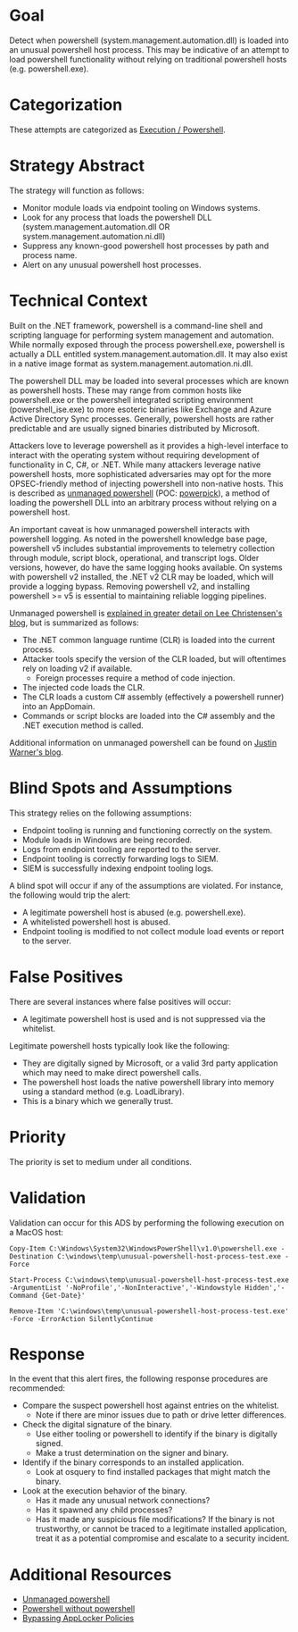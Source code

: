 # Goal
Detect when powershell (system.management.automation.dll) is loaded into an unusual powershell host process. This may be indicative of an attempt to load powershell functionality without relying on traditional powershell hosts (e.g. powershell.exe). 

# Categorization
These attempts are categorized as [Execution / Powershell](https://attack.mitre.org/wiki/Technique/T1086).

# Strategy Abstract
The strategy will function as follows: 

* Monitor module loads via endpoint tooling on Windows systems.
* Look for any process that loads the powershell DLL (system.management.automation.dll OR system.management.automation.ni.dll)
* Suppress any known-good powershell host processes by path and process name. 
* Alert on any unusual powershell host processes.

# Technical Context
Built on the .NET framework, powershell is a command-line shell and scripting language for performing system management and automation. While normally exposed through the process powershell.exe, powershell is actually a DLL entitled system.management.automation.dll. It may also exist in a native image format as system.management.automation.ni.dll. 

The powershell DLL may be loaded into several processes which are known as powershell hosts. These may range from common hosts like powershell.exe or the powershell integrated scripting environment (powershell_ise.exe) to more esoteric binaries like Exchange and Azure Active Directory Sync processes. Generally, powershell hosts are rather predictable and are usually signed binaries distributed by Microsoft.

Attackers love to leverage powershell as it provides a high-level interface to interact with the operating system without requiring development of functionality in C, C#, or .NET. While many attackers leverage native powershell hosts, more sophisticated adversaries may opt for the more OPSEC-friendly method of injecting powershell into non-native hosts. This is described as [unmanaged powershell](https://github.com/leechristensen/UnmanagedPowerShell) (POC: [powerpick](https://github.com/PowerShellEmpire/PowerTools/tree/master/PowerPick)), a method of loading the powershell DLL into an arbitrary process without relying on a powershell host.

An important caveat is how unmanaged powershell interacts with powershell logging. As noted in the powershell knowledge base page, powershell v5 includes substantial improvements to telemetry collection through module, script block, operational, and transcript logs. Older versions, however, do have the same logging hooks available. On systems with powershell v2 installed, the .NET v2 CLR may be loaded, which will provide a logging bypass. Removing powershell v2, and installing powershell >= v5 is essential to maintaining reliable logging pipelines.

Unmanaged powershell is [explained in greater detail on Lee Christensen's blog](https://silentbreaksecurity.com/powershell-jobs-without-powershell-exe/), but is summarized as follows: 

* The .NET common language runtime (CLR) is loaded into the current process.
* Attacker tools specify the version of the CLR loaded, but will oftentimes rely on loading v2 if available. 
  * Foreign processes require a method of code injection.
* The injected code loads the CLR.
* The CLR loads a custom C# assembly (effectively a powershell runner) into an AppDomain.
* Commands or script blocks are loaded into the C# assembly and the .NET execution method is called.

Additional information on unmanaged powershell can be found on [Justin Warner's blog](https://www.sixdub.net/?p=367). 

# Blind Spots and Assumptions
This strategy relies on the following assumptions: 

* Endpoint tooling is running and functioning correctly on the system.
* Module loads in Windows are being recorded.
* Logs from endpoint tooling are reported to the server.
* Endpoint tooling is correctly forwarding logs to SIEM.
* SIEM is successfully indexing endpoint tooling logs. 

A blind spot will occur if any of the assumptions are violated. For instance, the following would trip the alert: 
* A legitimate powershell host is abused (e.g. powershell.exe).
* A whitelisted powershell host is abused.
* Endpoint tooling is modified to not collect module load events or report to the server.

# False Positives
There are several instances where false positives will occur: 

* A legitimate powershell host is used and is not suppressed via the whitelist.

Legitimate powershell hosts typically look like the following:

* They are digitally signed by Microsoft, or a valid 3rd party application which may need to make direct powershell calls. 
* The powershell host loads the native powershell library into memory using a standard method (e.g. LoadLibrary). 
* This is a binary which we generally trust. 

# Priority
The priority is set to medium under all conditions.

# Validation
Validation can occur for this ADS by performing the following execution on a MacOS host:

```
Copy-Item C:\Windows\System32\WindowsPowerShell\v1.0\powershell.exe -Destination C:\windows\temp\unusual-powershell-host-process-test.exe -Force 

Start-Process C:\windows\temp\unusual-powershell-host-process-test.exe -ArgumentList '-NoProfile','-NonInteractive','-Windowstyle Hidden','-Command {Get-Date}' 

Remove-Item 'C:\windows\temp\unusual-powershell-host-process-test.exe' -Force -ErrorAction SilentlyContinue
``` 

# Response
In the event that this alert fires, the following response procedures are recommended:

* Compare the suspect powershell host against entries on the whitelist. 
  * Note if there are minor issues due to path or drive letter differences.
* Check the digital signature of the binary.
  * Use either tooling or powershell to identify if the binary is digitally signed.
  * Make a trust determination on the signer and binary.
* Identify if the binary corresponds to an installed application. 
  * Look at osquery to find installed packages that might match the binary.
* Look at the execution behavior of the binary. 
  * Has it made any unusual network connections?
  * Has it spawned any child processes?
  * Has it made any suspicious file modifications?
If the binary is not trustworthy, or cannot be traced to a legitimate installed application, treat it as a potential compromise and escalate to a security incident.

# Additional Resources
* [Unmanaged powershell](https://github.com/leechristensen/UnmanagedPowerShell)
* [Powershell without powershell](https://silentbreaksecurity.com/powershell-jobs-without-powershell-exe)
* [Bypassing AppLocker Policies](https://www.sixdub.net/?p=367)